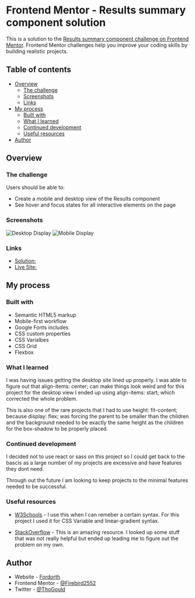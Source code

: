 # Frontend Mentor - Results summary component solution

This is a solution to the [Results summary component challenge on Frontend Mentor](https://www.frontendmentor.io/challenges/results-summary-component-CE_K6s0maV). Frontend Mentor challenges help you improve your coding skills by building realistic projects.

## Table of contents

- [Overview](#overview)
  - [The challenge](#the-challenge)
  - [Screenshots](#screenshots)
  - [Links](#links)
- [My process](#my-process)
  - [Built with](#built-with)
  - [What I learned](#what-i-learned)
  - [Continued development](#continued-development)
  - [Useful resources](#useful-resources)
- [Author](#author)

## Overview

### The challenge

Users should be able to:

- Create a mobile and desktop view of the Results component
- See hover and focus states for all interactive elements on the page

### Screenshots

![Desktop Display](.assets/images/DesktopScreenshot.jpg)
![Mobile Display](.assets/images/MobileScreenshot.jpg)

### Links

- [Solution:](https://www.frontendmentor.io/solutions/fordorths-results-summary-component-rJgeWHjM8f)
- [Live Site:](https://github.com/firebird2552/ResultsSummary)

## My process

### Built with

- Semantic HTML5 markup
- Mobile-first workflow
- Google Fonts includes
- CSS custom properties
- CSS Varialbes
- CSS Grid
- Flexbox

### What I learned

I was having issues getting the desktop site lined up properly. I was able to figure out that align-items: center; can make things look weird and for this project for the desktop view I ended up using align-items: start; which corrected the whole problem.

This is also one of the rare projects that I had to use height: fit-content; because display: flex; was forcing the parent to be smaller than the children and the background needed to be exactly the same height as the children for the box-shadow to be properly placed.

### Continued development

I decided not to use react or sass on this project so I could get back to the bascis as a large number of my projects are excessive and have features they dont need.

Through out the future I am looking to keep projects to the minimal features needed to be successful.

### Useful resources

- [W3Schools](https://www.w3scools.com) - I use this when I can remeber a certain syntax. For this project I used it for CSS Variable and linear-gradient syntax.

- [StackOverflow](https://www.stackoverflow.com) - This is an amazing resource. I looked up some stuff that was not really helpful but ended up leading me to figure out the problem on my own.

## Author

- Website - [Fordorth](https://www.github.com/firebird2552)
- Frontend Mentor - [@Firebird2552](https://www.frontendmentor.io/profile/firebird2552)
- Twitter - [@ThoGould](https://www.twitter.com/thogould)
